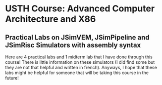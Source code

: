 # USTH Course: Advanced Computer Architecture and X86

## Practical Labs on JSimVEM, JSimPipeline and JSimRisc Simulators with assembly syntax 

Here are 4 practical labs and 1 midterm lab that I have done through this course! There is little information on these simulators (I did find some but they are not that helpful and written in french). 
Anyways, I hope that these labs might be helpful for someone that will be taking this course in the future!
